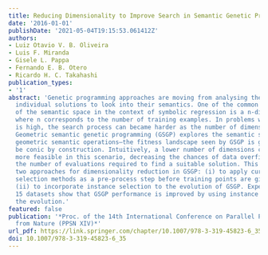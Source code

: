 ```yaml
---
title: Reducing Dimensionality to Improve Search in Semantic Genetic Programming
date: '2016-01-01'
publishDate: '2021-05-04T19:15:53.061412Z'
authors:
- Luiz Otavio V. B. Oliveira
- Luis F. Miranda
- Gisele L. Pappa
- Fernando E. B. Otero
- Ricardo H. C. Takahashi
publication_types:
- '1'
abstract: 'Genetic programming approaches are moving from analysing the syntax of
  individual solutions to look into their semantics. One of the common definitions
  of the semantic space in the context of symbolic regression is a n-dimensional space,
  where n corresponds to the number of training examples. In problems where this number
  is high, the search process can became harder as the number of dimensions increase.
  Geometric semantic genetic programming (GSGP) explores the semantic space by performing
  geometric semantic operations—the fitness landscape seen by GSGP is guaranteed to
  be conic by construction. Intuitively, a lower number of dimensions can make search
  more feasible in this scenario, decreasing the chances of data overfitting and reducing
  the number of evaluations required to find a suitable solution. This paper proposes
  two approaches for dimensionality reduction in GSGP: (i) to apply current instance
  selection methods as a pre-process step before training points are given to GSGP;
  (ii) to incorporate instance selection to the evolution of GSGP. Experiments in
  15 datasets show that GSGP performance is improved by using instance reduction during
  the evolution.'
featured: false
publication: '*Proc. of the 14th International Conference on Parallel Problem Solving
  from Nature (PPSN XIV)*'
url_pdf: https://link.springer.com/chapter/10.1007/978-3-319-45823-6_35
doi: 10.1007/978-3-319-45823-6_35
---
```


